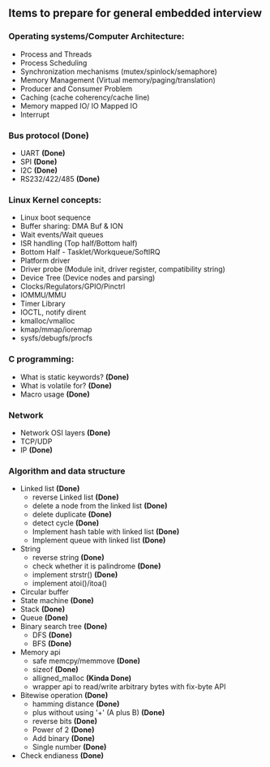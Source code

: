 ## Items to prepare for general embedded interview


### Operating systems/Computer Architecture:
- Process and Threads
- Process Scheduling
- Synchronization mechanisms (mutex/spinlock/semaphore)
- Memory Management (Virtual memory/paging/translation)
- Producer and Consumer Problem
- Caching (cache coherency/cache line)
- Memory mapped IO/ IO Mapped IO
- Interrupt

### Bus protocol **(Done)**
- UART **(Done)**
- SPI **(Done)**
- I2C **(Done)**
- RS232/422/485 **(Done)**

### Linux Kernel concepts:
- Linux boot sequence
- Buffer sharing: DMA Buf & ION
- Wait events/Wait queues
- ISR handling (Top half/Bottom half)
- Bottom Half - Tasklet/Workqueue/SoftIRQ
- Platform driver
- Driver probe (Module init, driver register, compatibility string)
- Device Tree (Device nodes and parsing)
- Clocks/Regulators/GPIO/Pinctrl
- IOMMU/MMU
- Timer Library
- IOCTL, notify dirent
- kmalloc/vmalloc
- kmap/mmap/ioremap
- sysfs/debugfs/procfs

### C programming:
- What is static keywords? **(Done)**
- What is volatile for? **(Done)**
- Macro usage **(Done)**

### Network
- Network OSI layers **(Done)**
- TCP/UDP 
- IP **(Done)**

### Algorithm and data structure
- Linked list **(Done)**
  - reverse Linked list **(Done)**
  - delete a node from the linked list **(Done)**
  - delete duplicate **(Done)**
  - detect cycle **(Done)**
  - Implement hash table with linked list **(Done)**
  - Implement queue with linked list **(Done)**
- String
  - reverse string **(Done)**
  - check whether it is palindrome **(Done)**
  - implement strstr() **(Done)**
  - implement atoi()/itoa()
- Circular buffer
- State machine **(Done)**
- Stack **(Done)**
- Queue **(Done)**
- Binary search tree **(Done)**
  - DFS **(Done)**
  - BFS **(Done)**
- Memory api
  - safe memcpy/memmove **(Done)**
  - sizeof **(Done)**
  - alligned_malloc **(Kinda Done)**
  - wrapper api to read/write arbitrary bytes with fix-byte API
- Bitewise operation **(Done)**
  - hamming distance **(Done)**
  - plus without using '+' (A plus B) **(Done)**
  - reverse bits **(Done)**
  - Power of 2 **(Done)**
  - Add binary **(Done)**
  - Single number **(Done)**
- Check endianess **(Done)**

